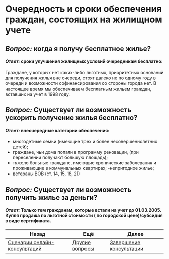 # Очередность и сроки обеспечения граждан, состоящих на жилищном учете

## *Вопроc:* когда я получу бесплатное жилье?

#### *Ответ:* сроки улучшения жилищных условий очередникам бесплатно:
Граждане, у которых нет каких-либо льготных, приоритетных оснований для получения жилья вне очереди, стоят далеко не по одному году в очереди и возможности софинансирования со стороны города нет. В настоящее время мы обеспечиваем бесплатным жильем граждан, вставших на учет в 1998 году.

## *Вопроc:* Существует ли возможность ускорить получение жилья бесплатно?

#### *Ответ:* внеочередные категории обеспечения:
- многодетные семьи (имеющие трех и более несовершеннолетних детей);
- граждане, чьи дома попали в программу реновации, (при переселении получают большую площадь);
- тяжело больные граждане, имеющие хронические заболевания и проживающие в коммунальных квартирах;
-непригодное жилье;
- ветераны ВОВ (ст. 14, 15, 18, 21)

## *Вопроc:* Существует ли возможность получить жилье за деньги?
#### *Ответ:* Только тем гражданам, которые встали на учет до 01.03.2005. Купля продажа по льготной стоимости ( по городской цене)/субсидия в виде сертификата.

| Назад                                                           | Ещё                             | Далее                               |
| --------------------------------------------------------------- | ------------------------------- | ----------------------------------- |
| [Сценарии онлайн-консультаций](/README.md) | [Другие вопросы](./Предметные.md) | [Завершение консультации](/Универсальные/Выход.md) |